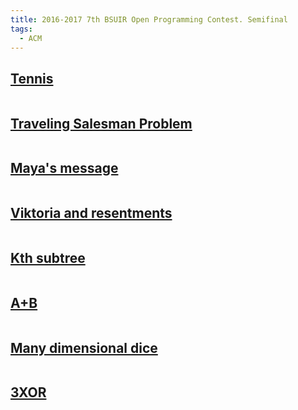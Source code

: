 ```yaml
---
title: 2016-2017 7th BSUIR Open Programming Contest. Semifinal
tags:
  - ACM
---
```


## [Tennis](https://vjudge.net/problem/Gym-102134A)

```cpp

```

## [Traveling Salesman Problem](https://vjudge.net/problem/Gym-102134B)

```cpp

```

## [Maya's message](https://vjudge.net/problem/Gym-102134C)

```cpp

```

## [Viktoria and resentments](https://vjudge.net/problem/Gym-102134D)

```cpp

```

## [Kth subtree](https://vjudge.net/problem/Gym-102134E)

```cpp

```

## [A+B](https://vjudge.net/problem/Gym-102134F)

```cpp

```

## [Many dimensional dice](https://vjudge.net/problem/Gym-102134G)

```cpp

```

## [3XOR](https://vjudge.net/problem/Gym-102134H)

```cpp

```
